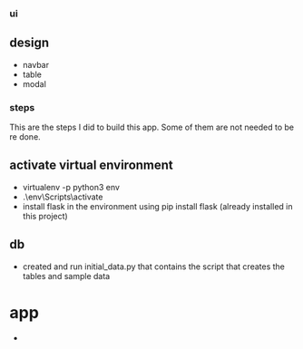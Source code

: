 ### ui

## design
- navbar
- table
- modal

### steps
This are the steps I did to build this app. Some of them are not needed to be re done.

## activate virtual environment
- virtualenv -p python3 env
- .\env\Scripts\activate
- install flask in the environment using pip install flask (already installed in this project)

## db
- created and run initial_data.py that contains the script that creates the tables and sample data

# app
-
